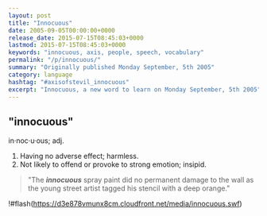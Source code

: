 ```yaml
---
layout: post
title: "Innocuous"
date: 2005-09-05T00:00:00+0000
release_date: 2015-07-15T08:45:03+0000
lastmod: 2015-07-15T08:45:03+0000
keywords: "innocuous, axis, people, speech, vocabulary"
permalink: "/p/innocuous/"
summary: "Originally published Monday September, 5th 2005"
category: language
hashtag: "#axisofstevil_innocuous"
excerpt: "Innocuous, a new word to learn on Monday September, 5th 2005"
---
```


## "innocuous" ##

in·noc·u·ous; adj.

1. Having no adverse effect; harmless.
2. Not likely to offend or provoke to strong emotion; insipid.
 
> "The ***innocuous*** spray paint did no permanent damage to the wall as the young street artist tagged his stencil with a deep orange."

!#flash(https://d3e878vmunx8cm.cloudfront.net/media/innocuous.swf)
